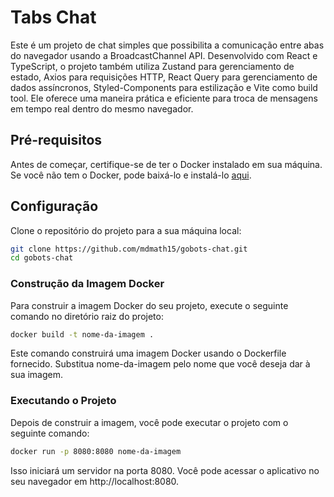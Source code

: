 # Tabs Chat

Este é um projeto de chat simples que possibilita a comunicação entre abas do navegador usando a BroadcastChannel API. Desenvolvido com React e TypeScript, o projeto também utiliza Zustand para gerenciamento de estado, Axios para requisições HTTP, React Query para gerenciamento de dados assíncronos, Styled-Components para estilização e Vite como build tool. Ele oferece uma maneira prática e eficiente para troca de mensagens em tempo real dentro do mesmo navegador.

## Pré-requisitos

Antes de começar, certifique-se de ter o Docker instalado em sua máquina. Se você não tem o Docker, pode baixá-lo e instalá-lo [aqui](https://www.docker.com/get-started).

## Configuração

Clone o repositório do projeto para a sua máquina local:

```bash
git clone https://github.com/mdmath15/gobots-chat.git
cd gobots-chat
``` 
### Construção da Imagem Docker

Para construir a imagem Docker do seu projeto, execute o seguinte comando no diretório raiz do projeto:

```bash
docker build -t nome-da-imagem .
``` 
Este comando construirá uma imagem Docker usando o Dockerfile fornecido. Substitua nome-da-imagem pelo nome que você deseja dar à sua imagem.

### Executando o Projeto

Depois de construir a imagem, você pode executar o projeto com o seguinte comando:

```bash
docker run -p 8080:8080 nome-da-imagem
``` 
Isso iniciará um servidor na porta 8080. Você pode acessar o aplicativo no seu navegador em http://localhost:8080.
